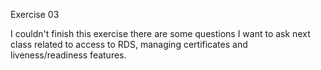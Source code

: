Exercise 03

I couldn't finish this exercise there are some questions I want to ask next class related to access to RDS, managing certificates 
and liveness/readiness features.



